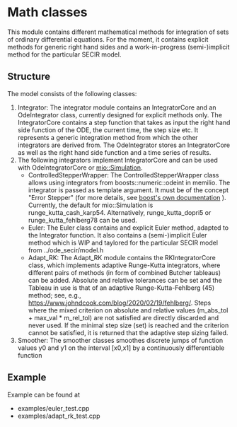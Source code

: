 # Math classes

This module contains different mathematical methods for integration of sets of ordinary differential equations. For the moment, it contains explicit methods for generic right hand sides and a work-in-progress (semi-)implicit method for the particular SECIR model.

## Structure

The model consists of the following classes:
1. Integrator: The integrator module contains an IntegratorCore and an OdeIntegrator class, currently designed for explicit methods only. The IntegratorCore contains a step function that takes as input the right hand side function of the ODE, the current time, the step size etc. It represents a generic integration method from which the other integrators are derived from. The OdeIntegrator stores an IntegratorCore as well as the right hand side function and a time series of results.
2. The following integrators implement IntegratorCore and can be used with OdeIntegratorCore or [mio::Simulation](../compartments/README.md).
    - ControlledStepperWrapper: The ControlledStepperWrapper class allows using integrators from boosts::numeric::odeint in memilio. The integrator is passed as template argument. It must be of the concept "Error Stepper" (for more details, see [boost's own documentation](https://www.boost.org/doc/libs/1_75_0/libs/numeric/odeint/doc/html/boost_numeric_odeint/odeint_in_detail/steppers.html#boost_numeric_odeint.odeint_in_detail.steppers.stepper_overview) ). Currently, the default for mio::Simulation is runge_kutta_cash_karp54. Alternatively, runge_kutta_dopri5 or runge_kutta_fehlberg78 can be used.
    - Euler: The Euler class contains and explicit Euler method, adapted to the Integrator function. It also contains a (semi-)implicit Euler method which is WIP and taylored for the particular SECIR model from ../ode_secir/model.h
    - Adapt_RK: The Adapt_RK module contains the RKIntegratorCore class, which implements adaptive Runge-Kutta integrators, where different pairs of methods (in form of combined Butcher tableaus) can be added. Absolute and relative tolerances can be set and the Tableau in use is that of an adaptive Runge-Kutta-Fehlberg (45) method; see, e.g., https://www.johndcook.com/blog/2020/02/19/fehlberg/. Steps where the mixed criterion on absolute and relative values (m_abs_tol + max_val * m_rel_tol) are not satisfied are directly discarded and never used. If the minimal step size (set) is reached and the criterion cannot be satisfied, it is returned that the adaptive step sizing failed.
3. Smoother: The smoother classes smoothes discrete jumps of function values y0 and y1 on the interval [x0,x1] by a continuously differentiable function

## Example

Example can be found at 
- examples/euler_test.cpp
- examples/adapt_rk_test.cpp
